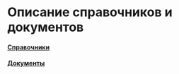 # Описание справочников и документов

#### [Справочники](/2-описание-справочников-и-документов/1-справочники/)

#### [Документы](/2-описание-справочников-и-документов/2-документы/)



